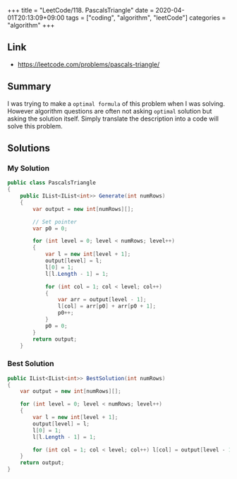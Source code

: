 +++
title = "LeetCode/118. PascalsTriangle"
date = 2020-04-01T20:13:09+09:00
tags = ["coding", "algorithm", "leetCode"]
categories = "algorithm"
+++

<div class="description">

## Link

- https://leetcode.com/problems/pascals-triangle/

## Summary

I was trying to make a `optimal formula` of this problem when I was solving. However algorithm questions are often not asking `optimal` solution but asking the solution itself. Simply translate the description into a code will solve this problem.

## Solutions

### My Solution

```cs
public class PascalsTriangle
{
	public IList<IList<int>> Generate(int numRows)
	{
		var output = new int[numRows][];

		// Set pointer
		var p0 = 0;

		for (int level = 0; level < numRows; level++)
		{
			var l = new int[level + 1];
			output[level] = l;
			l[0] = 1;
			l[l.Length - 1] = 1;

			for (int col = 1; col < level; col++)
			{
				var arr = output[level - 1];
				l[col] = arr[p0] + arr[p0 + 1];
				p0++;
			}
			p0 = 0;
		}
		return output;
	}
```

### Best Solution


```cs
public IList<IList<int>> BestSolution(int numRows)
{
	var output = new int[numRows][];

	for (int level = 0; level < numRows; level++)
	{
		var l = new int[level + 1];
		output[level] = l;
		l[0] = 1;
		l[l.Length - 1] = 1;

		for (int col = 1; col < level; col++) l[col] = output[level - 1][col - 1] + output[level - 1][col];
	}
	return output;
}
```